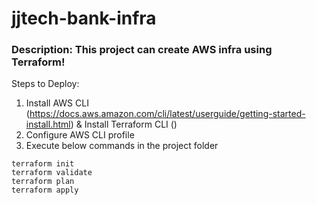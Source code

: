# jjtech-bank-infra

### Description: This project can create AWS infra using Terraform!

Steps to Deploy:

1. Install AWS CLI (https://docs.aws.amazon.com/cli/latest/userguide/getting-started-install.html) & Install Terraform CLI ()
2. Configure AWS CLI profile
3. Execute below commands in the project folder
```
terraform init
terraform validate
terraform plan
terraform apply
```
